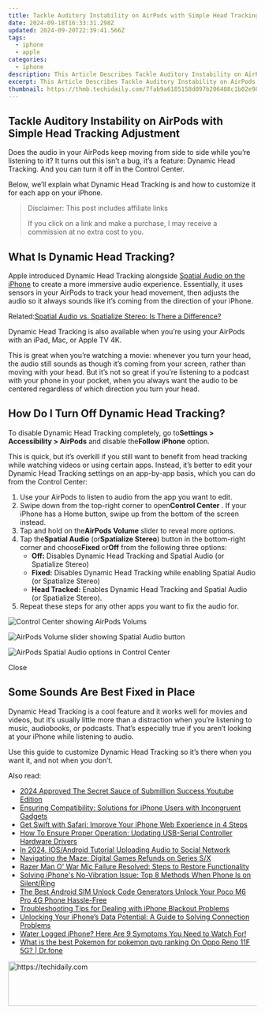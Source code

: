 ```yaml
---
title: Tackle Auditory Instability on AirPods with Simple Head Tracking Adjustment
date: 2024-09-18T16:33:31.298Z
updated: 2024-09-20T22:39:41.566Z
tags:
  - iphone
  - apple
categories:
  - iphone
description: This Article Describes Tackle Auditory Instability on AirPods with Simple Head Tracking Adjustment
excerpt: This Article Describes Tackle Auditory Instability on AirPods with Simple Head Tracking Adjustment
thumbnail: https://thmb.techidaily.com/7fab9a6185158d097b206408c1b02e98fd2b514b00431bdf0c9ec5881d711d0e.jpg
---
```


## Tackle Auditory Instability on AirPods with Simple Head Tracking Adjustment

 Does the audio in your AirPods keep moving from side to side while you’re listening to it? It turns out this isn’t a bug, it’s a feature: Dynamic Head Tracking. And you can turn it off in the Control Center.

 Below, we’ll explain what Dynamic Head Tracking is and how to customize it for each app on your iPhone.

>  Disclaimer: This post includes affiliate links
>
>  If you click on a link and make a purchase, I may receive a commission at no extra cost to you.
>

## What Is Dynamic Head Tracking?

 Apple introduced Dynamic Head Tracking alongside [Spatial Audio on the iPhone](https://www.makeuseof.com/what-is-spatial-audio/) to create a more immersive audio experience. Essentially, it uses sensors in your AirPods to track your head movement, then adjusts the audio so it always sounds like it’s coming from the direction of your iPhone.

 Related:[Spatial Audio vs. Spatialize Stereo: Is There a Difference?](https://www.makeuseof.com/spatial-audio-vs-spatialize-stereo/)

 Dynamic Head Tracking is also available when you’re using your AirPods with an iPad, Mac, or Apple TV 4K.

 This is great when you’re watching a movie: whenever you turn your head, the audio still sounds as though it’s coming from your screen, rather than moving with your head. But it’s not so great if you’re listening to a podcast with your phone in your pocket, when you always want the audio to be centered regardless of which direction you turn your head.

## How Do I Turn Off Dynamic Head Tracking?

 To disable Dynamic Head Tracking completely, go to**Settings > Accessibility > AirPods** and disable the**Follow iPhone** option.

 This is quick, but it’s overkill if you still want to benefit from head tracking while watching videos or using certain apps. Instead, it’s better to edit your Dynamic Head Tracking settings on an app-by-app basis, which you can do from the Control Center:

1. Use your AirPods to listen to audio from the app you want to edit.
2. Swipe down from the top-right corner to open**Control Center** . If your iPhone has a Home button, swipe up from the bottom of the screen instead.
3. Tap and hold on the**AirPods Volume** slider to reveal more options.
4. Tap the**Spatial Audio** (or**Spatialize Stereo**) button in the bottom-right corner and choose**Fixed** or**Off** from the following three options:  
   * **Off:** Disables Dynamic Head Tracking and Spatial Audio (or Spatialize Stereo)  
   * **Fixed:** Disables Dynamic Head Tracking while enabling Spatial Audio (or Spatialize Stereo)  
   * **Head Tracked:** Enables Dynamic Head Tracking and Spatial Audio (or Spatialize Stereo).
5. Repeat these steps for any other apps you want to fix the audio for.

![Control Center showing AirPods Volums](https://static1.makeuseofimages.com/wordpress/wp-content/uploads/2021/12/Control-Center-showing-AirPods-Volums.jpg)

![AirPods Volume slider showing Spatial Audio button](https://static1.makeuseofimages.com/wordpress/wp-content/uploads/2021/12/AirPods-Volume-slider-showing-Spatial-Audio-button.jpg)

![AirPods Spatial Audio options in Control Center](https://static1.makeuseofimages.com/wordpress/wp-content/uploads/2021/12/AirPods-Spatial-Audio-options-in-Control-Center.jpg)

Close

## Some Sounds Are Best Fixed in Place

 Dynamic Head Tracking is a cool feature and it works well for movies and videos, but it’s usually little more than a distraction when you’re listening to music, audiobooks, or podcasts. That’s especially true if you aren’t looking at your iPhone while listening to audio.

 Use this guide to customize Dynamic Head Tracking so it’s there when you want it, and not when you don’t.

<ins class="adsbygoogle"
     style="display:block"
     data-ad-format="autorelaxed"
     data-ad-client="ca-pub-7571918770474297"
     data-ad-slot="1223367746"></ins>

<ins class="adsbygoogle"
     style="display:block"
     data-ad-client="ca-pub-7571918770474297"
     data-ad-slot="8358498916"
     data-ad-format="auto"
     data-full-width-responsive="true"></ins>

<span class="atpl-alsoreadstyle">Also read:</span>
<div><ul>
<li><a href="https://youtube-stream.techidaily.com/2024-approved-the-secret-sauce-of-submillion-success-youtube-edition/"><u>2024 Approved The Secret Sauce of Submillion Success Youtube Edition</u></a></li>
<li><a href="https://fox-that.techidaily.com/ensuring-compatibility-solutions-for-iphone-users-with-incongruent-gadgets/"><u>Ensuring Compatibility: Solutions for iPhone Users with Incongruent Gadgets</u></a></li>
<li><a href="https://fox-that.techidaily.com/get-swift-with-safari-improve-your-iphone-web-experience-in-4-steps/"><u>Get Swift with Safari: Improve Your iPhone Web Experience in 4 Steps</u></a></li>
<li><a href="https://hardware-updates.techidaily.com/how-to-ensure-proper-operation-updating-usb-serial-controller-hardware-drivers/"><u>How To Ensure Proper Operation: Updating USB-Serial Controller Hardware Drivers</u></a></li>
<li><a href="https://facebook-clips.techidaily.com/in-2024-iosandroid-tutorial-uploading-audio-to-social-network/"><u>In 2024, IOS/Android Tutorial Uploading Audio to Social Network</u></a></li>
<li><a href="https://games-able.techidaily.com/navigating-the-maze-digital-games-refunds-on-series-sx/"><u>Navigating the Maze: Digital Games Refunds on Series S/X</u></a></li>
<li><a href="https://sound-issues.techidaily.com/razer-man-o-war-mic-failure-resolved-steps-to-restore-functionality/"><u>Razer Man O' War Mic Failure Resolved: Steps to Restore Functionality</u></a></li>
<li><a href="https://fox-that.techidaily.com/solving-iphones-no-vibration-issue-top-8-methods-when-phone-is-on-silentring/"><u>Solving iPhone's No-Vibration Issue: Top 8 Methods When Phone Is on Silent/Ring</u></a></li>
<li><a href="https://sim-unlock.techidaily.com/the-best-android-sim-unlock-code-generators-unlock-your-poco-m6-pro-4g-phone-hassle-free-by-drfone-android/"><u>The Best Android SIM Unlock Code Generators Unlock Your Poco M6 Pro 4G Phone Hassle-Free</u></a></li>
<li><a href="https://fox-that.techidaily.com/troubleshooting-tips-for-dealing-with-iphone-blackout-problems/"><u>Troubleshooting Tips for Dealing with iPhone Blackout Problems</u></a></li>
<li><a href="https://fox-that.techidaily.com/unlocking-your-iphones-data-potential-a-guide-to-solving-connection-problems/"><u>Unlocking Your iPhone’s Data Potential: A Guide to Solving Connection Problems</u></a></li>
<li><a href="https://fox-that.techidaily.com/water-logged-iphone-here-are-9-symptoms-you-need-to-watch-for/"><u>Water Logged iPhone? Here Are 9 Symptoms You Need to Watch For!</u></a></li>
<li><a href="https://android-pokemon-go.techidaily.com/what-is-the-best-pokemon-for-pokemon-pvp-ranking-on-oppo-reno-11f-5g-drfone-by-drfone-virtual-android/"><u>What is the best Pokemon for pokemon pvp ranking On Oppo Reno 11F 5G? | Dr.fone</u></a></li>
</ul></div>

<!-- affiliate ads begin -->
<a href="https://aligracehair.sjv.io/c/5597632/1918684/19272" target="_top" id="1918684">
  <img src="//a.impactradius-go.com/display-ad/19272-1918684" border="0" alt="https://techidaily.com" width="728" height="90"/>
</a>
<img height="0" width="0" src="https://aligracehair.sjv.io/i/5597632/1918684/19272" style="position:absolute;visibility:hidden;" border="0" />
<!-- affiliate ads end -->

